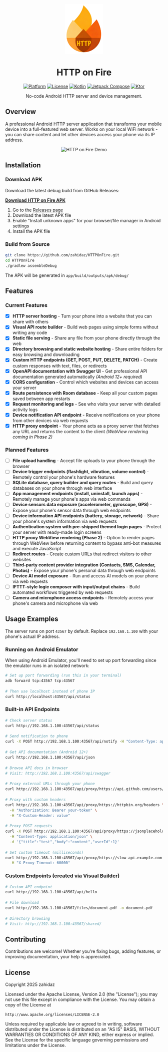 <div align="center">
  <img src="docs/app_icon.png" alt="HTTP on Fire Logo" width="120">

# HTTP on Fire

[![Platform](https://img.shields.io/badge/Platform-Android-FF8F00?style=for-the-badge&logo=android&logoColor=white)](https://android.com)
[![License](https://img.shields.io/badge/License-Apache%202.0-E65100?style=for-the-badge)](LICENSE)
[![Kotlin](https://img.shields.io/badge/Kotlin-FF7043?style=for-the-badge&logo=kotlin&logoColor=white)](https://kotlinlang.org)
[![Jetpack Compose](https://img.shields.io/badge/Jetpack%20Compose-8D6E63?style=for-the-badge&logo=jetpackcompose&logoColor=white)](https://developer.android.com/jetpack/compose)
[![Ktor](https://img.shields.io/badge/Ktor-5D4037?style=for-the-badge&logo=ktor&logoColor=white)](https://ktor.io)
</div>

<div align="center">
No-code Android HTTP server and device management.
</div>

## Overview

A professional Android HTTP server application that transforms your mobile device into a
full-featured web server. Works on your local WiFi network - you can share content and let other devices access your phone via its IP address.

<div align="center">
  <img src="docs/hof.gif" alt="HTTP on Fire Demo">
</div>

## Installation

### Download APK

Download the latest debug build from GitHub Releases:

**[Download HTTP on Fire APK](https://github.com/zahidaz/HTTPOnFire/releases)**

1. Go to the [Releases page](https://github.com/zahidaz/HTTPOnFire/releases)
2. Download the latest APK file
3. Enable "Install unknown apps" for your browser/file manager in Android settings
4. Install the APK file

### Build from Source

```bash
git clone https://github.com/zahidaz/HTTPOnFire.git
cd HTTPOnFire
./gradlew assembleDebug
```

The APK will be generated in `app/build/outputs/apk/debug/`

## Features

### Current Features

- [x] **HTTP server hosting** - Turn your phone into a website that you can share with others
- [x] **Visual API route builder** - Build web pages using simple forms without writing any code
- [x] **Static file serving** - Share any file from your phone directly through the web
- [x] **Directory browsing and static website hosting** - Share entire folders for easy browsing and downloading
- [x] **Custom HTTP endpoints (GET, POST, PUT, DELETE, PATCH)** - Create custom responses with text, files, or redirects
- [x] **OpenAPI documentation with Swagger UI** - Get professional API documentation generated automatically *(Android 12+ required)*
- [x] **CORS configuration** - Control which websites and devices can access your server
- [x] **Route persistence with Room database** - Keep all your custom pages saved between app restarts
- [x] **Request monitoring and logs** - See who visits your server with detailed activity logs
- [x] **Device notification API endpoint** - Receive notifications on your phone from other devices via web requests
- [x] **HTTP proxy endpoint** - Your phone acts as a proxy server that fetches any URL and returns the content to the client *(WebView rendering coming in Phase 2)*

### Planned Features

- [ ] **File upload handling** - Accept file uploads to your phone through the browser
- [ ] **Device trigger endpoints (flashlight, vibration, volume control)** - Remotely control your phone's hardware features
- [ ] **SQLite database, query builder and query routes** - Build and query databases on your phone through web interface
- [ ] **App management endpoints (install, uninstall, launch apps)** - Remotely manage your phone's apps via web commands
- [ ] **Device sensors data exposure (accelerometer, gyroscope, GPS)** - Expose your phone's sensor data through web endpoints
- [ ] **Device information API endpoints (battery, storage, network)** - Share your phone's system information via web requests
- [ ] **Authentication system with pre-shipped themed login pages** - Protect your server with ready-made login screens
- [ ] **HTTP proxy WebView rendering (Phase 2)** - Option to render pages through WebView before returning content to bypass anti-bot measures and execute JavaScript
- [ ] **Redirect routes** - Create custom URLs that redirect visitors to other websites
- [ ] **Third-party content provider integration (Contacts, SMS, Calendar, Photos)** - Expose your phone's personal data through web endpoints
- [ ] **Device AI model exposure** - Run and access AI models on your phone via web requests
- [ ] **IFTTT-style logic composer with input/output chains** - Build automated workflows triggered by web requests
- [ ] **Camera and microphone access endpoints** - Remotely access your phone's camera and microphone via web

## Usage Examples

The server runs on port `43567` by default. Replace `192.168.1.100` with your phone's actual IP address.

### Running on Android Emulator

When using Android Emulator, you'll need to set up port forwarding since the emulator runs in an isolated network:

```bash
# Set up port forwarding (run this in your terminal)
adb forward tcp:43567 tcp:43567

# Then use localhost instead of phone IP
curl http://localhost:43567/api/status
```

### Built-in API Endpoints

```bash
# Check server status
curl http://192.168.1.100:43567/api/status

# Send notification to phone
curl -X POST http://192.168.1.100:43567/api/notify -H "Content-Type: application/json" -d '{"title":"Test Alert","body":"Your notification message here"}'

# Get API documentation (Android 12+)
curl http://192.168.1.100:43567/api/json

# Browse API docs in browser
# Visit: http://192.168.1.100:43567/api/swagger

# Proxy external URLs through your phone
curl http://192.168.1.100:43567/api/proxy/https://api.github.com/users/github

# Proxy with custom headers
curl http://192.168.1.100:43567/api/proxy/https://httpbin.org/headers \
  -H "Authorization: Bearer your-token" \
  -H "X-Custom-Header: value"

# Proxy POST requests
curl -X POST http://192.168.1.100:43567/api/proxy/https://jsonplaceholder.typicode.com/posts \
  -H "Content-Type: application/json" \
  -d '{"title":"test","body":"content","userId":1}'

# Set custom timeout (milliseconds)
curl http://192.168.1.100:43567/api/proxy/https://slow-api.example.com \
  -H "X-Proxy-Timeout: 60000"
```

### Custom Endpoints (created via Visual Builder)

```bash
# Custom API endpoint
curl http://192.168.1.100:43567/api/hello

# File download
curl http://192.168.1.100:43567/files/document.pdf -o document.pdf

# Directory browsing
# Visit: http://192.168.1.100:43567/shared/
```

## Contributing

Contributions are welcome! Whether you're fixing bugs, adding features, or improving documentation,
your help is appreciated.

## License

Copyright 2025 zahidaz

Licensed under the Apache License, Version 2.0 (the "License");
you may not use this file except in compliance with the License.
You may obtain a copy of the License at

    http://www.apache.org/licenses/LICENSE-2.0

Unless required by applicable law or agreed to in writing, software
distributed under the License is distributed on an "AS IS" BASIS,
WITHOUT WARRANTIES OR CONDITIONS OF ANY KIND, either express or implied.
See the License for the specific language governing permissions and
limitations under the License.
